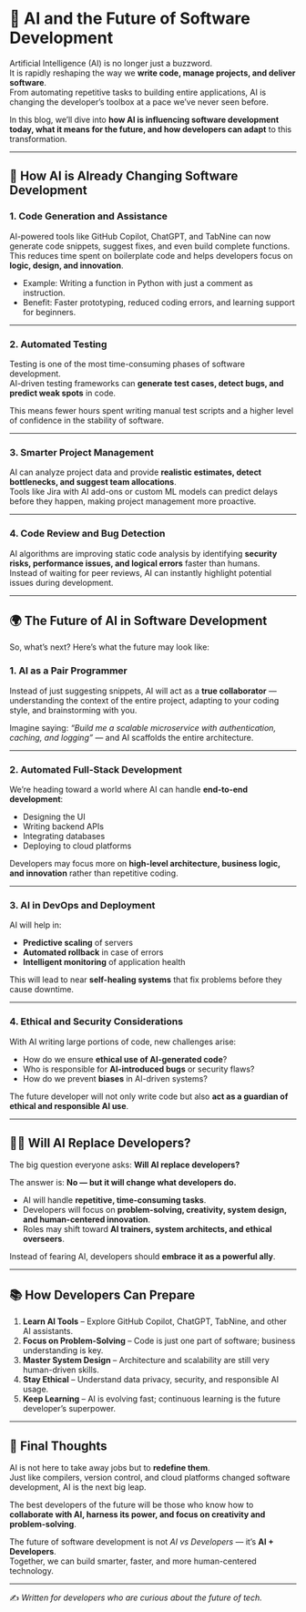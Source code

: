 # 🤖 AI and the Future of Software Development

Artificial Intelligence (AI) is no longer just a buzzword.  
It is rapidly reshaping the way we **write code, manage projects, and deliver software**.  
From automating repetitive tasks to building entire applications, AI is changing the developer’s toolbox at a pace we’ve never seen before.  

In this blog, we’ll dive into **how AI is influencing software development today, what it means for the future, and how developers can adapt** to this transformation.

---

## 🚀 How AI is Already Changing Software Development

### 1. Code Generation and Assistance
AI-powered tools like GitHub Copilot, ChatGPT, and TabNine can now generate code snippets, suggest fixes, and even build complete functions.  
This reduces time spent on boilerplate code and helps developers focus on **logic, design, and innovation**.

- Example: Writing a function in Python with just a comment as instruction.  
- Benefit: Faster prototyping, reduced coding errors, and learning support for beginners.  

---

### 2. Automated Testing
Testing is one of the most time-consuming phases of software development.  
AI-driven testing frameworks can **generate test cases, detect bugs, and predict weak spots** in code.  

This means fewer hours spent writing manual test scripts and a higher level of confidence in the stability of software.

---

### 3. Smarter Project Management
AI can analyze project data and provide **realistic estimates, detect bottlenecks, and suggest team allocations**.  
Tools like Jira with AI add-ons or custom ML models can predict delays before they happen, making project management more proactive.

---

### 4. Code Review and Bug Detection
AI algorithms are improving static code analysis by identifying **security risks, performance issues, and logical errors** faster than humans.  
Instead of waiting for peer reviews, AI can instantly highlight potential issues during development.

---

## 🌍 The Future of AI in Software Development

So, what’s next? Here’s what the future may look like:

### 1. AI as a Pair Programmer
Instead of just suggesting snippets, AI will act as a **true collaborator** — understanding the context of the entire project, adapting to your coding style, and brainstorming with you.  

Imagine saying: *“Build me a scalable microservice with authentication, caching, and logging”* — and AI scaffolds the entire architecture.

---

### 2. Automated Full-Stack Development
We’re heading toward a world where AI can handle **end-to-end development**:
- Designing the UI  
- Writing backend APIs  
- Integrating databases  
- Deploying to cloud platforms  

Developers may focus more on **high-level architecture, business logic, and innovation** rather than repetitive coding.

---

### 3. AI in DevOps and Deployment
AI will help in:
- **Predictive scaling** of servers  
- **Automated rollback** in case of errors  
- **Intelligent monitoring** of application health  

This will lead to near **self-healing systems** that fix problems before they cause downtime.

---

### 4. Ethical and Security Considerations
With AI writing large portions of code, new challenges arise:
- How do we ensure **ethical use of AI-generated code**?  
- Who is responsible for **AI-introduced bugs** or security flaws?  
- How do we prevent **biases** in AI-driven systems?  

The future developer will not only write code but also **act as a guardian of ethical and responsible AI use**.

---

## 👨‍💻 Will AI Replace Developers?

The big question everyone asks: **Will AI replace developers?**  

The answer is: **No — but it will change what developers do.**  

- AI will handle **repetitive, time-consuming tasks**.  
- Developers will focus on **problem-solving, creativity, system design, and human-centered innovation**.  
- Roles may shift toward **AI trainers, system architects, and ethical overseers**.  

Instead of fearing AI, developers should **embrace it as a powerful ally**.

---

## 📚 How Developers Can Prepare

1. **Learn AI Tools** – Explore GitHub Copilot, ChatGPT, TabNine, and other AI assistants.  
2. **Focus on Problem-Solving** – Code is just one part of software; business understanding is key.  
3. **Master System Design** – Architecture and scalability are still very human-driven skills.  
4. **Stay Ethical** – Understand data privacy, security, and responsible AI usage.  
5. **Keep Learning** – AI is evolving fast; continuous learning is the future developer’s superpower.  

---

## 🎯 Final Thoughts

AI is not here to take away jobs but to **redefine them**.  
Just like compilers, version control, and cloud platforms changed software development, AI is the next big leap.  

The best developers of the future will be those who know how to **collaborate with AI, harness its power, and focus on creativity and problem-solving**.  

The future of software development is not *AI vs Developers* — it’s **AI + Developers**.  
Together, we can build smarter, faster, and more human-centered technology.  

---

✍️ *Written for developers who are curious about the future of tech.*  
